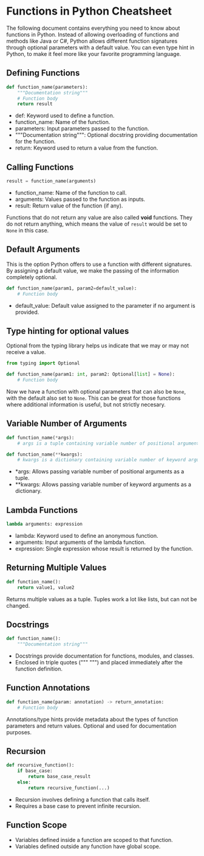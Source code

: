 # Functions in Python Cheatsheet

The following document contains everything you need to know about functions in Python. Instead of allowing 
overloading of functions and methods like Java or C#, Python allows different function signatures through optional 
parameters with a default value. You can even type hint in Python, to make it feel more like your favorite programming 
language.

## Defining Functions
```py
def function_name(parameters):
    """Documentation string"""
    # Function body
    return result
```

- def: Keyword used to define a function.
- function_name: Name of the function.
- parameters: Input parameters passed to the function.
- """Documentation string""": Optional docstring providing documentation for the function.
- return: Keyword used to return a value from the function.

## Calling Functions

```py
result = function_name(arguments)
```

- function_name: Name of the function to call.
- arguments: Values passed to the function as inputs.
- result: Return value of the function (if any).

Functions that do not return any value are also called **void** functions. They do not return anything, 
which means the value of `result` would be set to `None` in this case.

## Default Arguments

This is the option Python offers to use a function with different signatures. By assigning a default value, 
we make the passing of the information completely optional.

```py
def function_name(param1, param2=default_value):
    # Function body
```

- default_value: Default value assigned to the parameter if no argument is provided.

## Type hinting for optional values

Optional from the typing library helps us indicate that we may or may not receive a value.

```py
from typing import Optional

def function_name(param1: int, param2: Optional[list] = None):
    # Function body
```

Now we have a function with optional parameters that can also be `None`, with the default also set to `None`. 
This can be great for those functions where additional information is useful, but not strictly necesary.

## Variable Number of Arguments
```py
def function_name(*args):
    # args is a tuple containing variable number of positional arguments

def function_name(**kwargs):
    # kwargs is a dictionary containing variable number of keyword arguments
```

- *args: Allows passing variable number of positional arguments as a tuple.
- **kwargs: Allows passing variable number of keyword arguments as a dictionary. 

## Lambda Functions

```py
lambda arguments: expression
```

- lambda: Keyword used to define an anonymous function.
- arguments: Input arguments of the lambda function.
- expression: Single expression whose result is returned by the function. 

## Returning Multiple Values
 
```py 
def function_name():
    return value1, value2
```

Returns multiple values as a tuple. Tuples work a lot like lists, but can not be changed.

## Docstrings

```py
def function_name():
    """Documentation string"""
```

- Docstrings provide documentation for functions, modules, and classes.
- Enclosed in triple quotes (""" """) and placed immediately after the function definition.

## Function Annotations

```py
def function_name(param: annotation) -> return_annotation:
    # Function body
```

Annotations/type hints provide metadata about the types of function parameters and return values.
Optional and used for documentation purposes.

## Recursion

```py
def recursive_function():
    if base_case:
        return base_case_result
    else:
        return recursive_function(...)
```
        
- Recursion involves defining a function that calls itself.
- Requires a base case to prevent infinite recursion. 

## Function Scope

- Variables defined inside a function are scoped to that function.
- Variables defined outside any function have global scope.